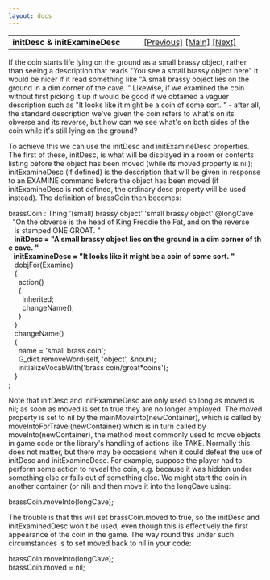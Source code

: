 ```yaml
---
layout: docs
---
```

<table width="100%" data-border="0" data-cellspacing="0"
data-cellpadding="3" data-bgcolor="#C0C0C0">
<colgroup>
<col style="width: 50%" />
<col style="width: 50%" />
</colgroup>
<tbody>
<tr>
<td style="text-align: left;"><strong>initDesc &amp;
initExamineDesc<br />
</strong></td>
<td style="text-align: right;"><a href="vocabwords.html">[Previous]</a>
<a href="generalintroduction.html">[Main]</a> <a
href="globalparamname.html">[Next]</a></td>
</tr>
</tbody>
</table>

  
If the coin starts life lying on the ground as a small brassy object,
rather than seeing a description that reads "You see a small brassy
object here" it would be nicer if it read something like "A small brassy
object lies on the ground in a dim corner of the cave. " Likewise, if we
examined the coin without first picking it up if would be good if we
obtained a vaguer description such as "It looks like it might be a coin
of some sort. " - after all, the standard description we've given the
coin refers to what's on its obverse and its reverse, but how can we see
what's on both sides of the coin while it's still lying on the ground?  
  
To achieve this we can use the initDesc and initExamineDesc properties.
The first of these, initDesc, is what will be displayed in a room or
contents listing before the object has been moved (while its moved
property is nil); initExamineDesc (if defined) is the description that
will be given in response to an EXAMINE command before the object has
been moved (if initExamineDesc is not defined, the ordinary desc
property will be used instead). The definition of brassCoin then
becomes:  
  
brassCoin : Thing '(small) brassy object' 'small brassy object' @longCave  
  "On the obverse is the head of King Freddie the Fat, and on the reverse  
   is stamped ONE GROAT. "   
   **initDesc = "A small brassy object lies on the ground in a dim corner of the cave. "  
   initExamineDesc = "It looks like it might be a coin of some sort. "**  
   dobjFor(Examine)  
   {  
     action()  
     {  
       inherited;  
       changeName();  
     }  
   }  
   changeName()  
   {  
     name = 'small brass coin';  
     G_dict.removeWord(self, 'object', &noun);  
     initializeVocabWith('brass coin/groat\*coins');  
   }   
;  
  
Note that initDesc and initExamineDesc are only used so long as moved is
nil; as soon as moved is set to true they are no longer employed. The
moved property is set to nil by the mainMoveInto(newContainer), which is
called by moveIntoForTravel(newContainer) which is in turn called by
moveInto(newContainer), the method most commonly used to move objects in
game code or the library's handling of actions like TAKE. Normally this
does not matter, but there may be occasions when it could defeat the use
of initDesc and initExamineDesc. For example, suppose the player had to
perform some action to reveal the coin, e.g. because it was hidden under
something else or falls out of something else. We might start the coin
in another container (or nil) and then move it into the longCave
using:  
  
brassCoin.moveInto(longCave);  
  
The trouble is that this will set brassCoin.moved to true, so the
initDesc and initExaminedDesc won't be used, even though this is
effectively the first appearance of the coin in the game. The way round
this under such circumstances is to set moved back to nil in your
code:  
  
brassCoin.moveInto(longCave);  
brassCoin.moved = nil;  
  
